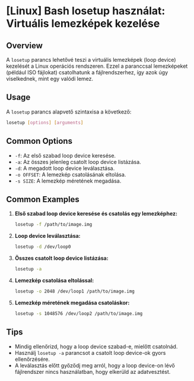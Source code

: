 # [Linux] Bash losetup használat: Virtuális lemezképek kezelése

## Overview
A `losetup` parancs lehetővé teszi a virtuális lemezképek (loop device) kezelését a Linux operációs rendszeren. Ezzel a paranccsal lemezképeket (például ISO fájlokat) csatolhatunk a fájlrendszerhez, így azok úgy viselkednek, mint egy valódi lemez.

## Usage
A `losetup` parancs alapvető szintaxisa a következő:

```bash
losetup [options] [arguments]
```

## Common Options
- `-f`: Az első szabad loop device keresése.
- `-a`: Az összes jelenleg csatolt loop device listázása.
- `-d`: A megadott loop device leválasztása.
- `-o OFFSET`: A lemezkép csatolásának eltolása.
- `-s SIZE`: A lemezkép méretének megadása.

## Common Examples
1. **Első szabad loop device keresése és csatolás egy lemezképhez:**
   ```bash
   losetup -f /path/to/image.img
   ```

2. **Loop device leválasztása:**
   ```bash
   losetup -d /dev/loop0
   ```

3. **Összes csatolt loop device listázása:**
   ```bash
   losetup -a
   ```

4. **Lemezkép csatolása eltolással:**
   ```bash
   losetup -o 2048 /dev/loop1 /path/to/image.img
   ```

5. **Lemezkép méretének megadása csatoláskor:**
   ```bash
   losetup -s 1048576 /dev/loop2 /path/to/image.img
   ```

## Tips
- Mindig ellenőrizd, hogy a loop device szabad-e, mielőtt csatolnád.
- Használj `losetup -a` parancsot a csatolt loop device-ok gyors ellenőrzésére.
- A leválasztás előtt győződj meg arról, hogy a loop device-on lévő fájlrendszer nincs használatban, hogy elkerüld az adatvesztést.